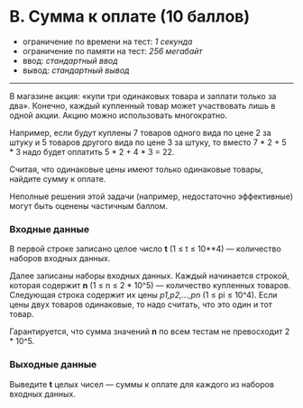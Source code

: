 # B. Сумма к оплате (10 баллов)

- ограничение по времени на тест: *1 секунда*
- ограничение по памяти на тест: *256 мегабайт*
- ввод: *стандартный ввод*
- вывод:  *стандартный вывод*
***
В магазине акция: «купи три одинаковых товара и заплати только за два». Конечно, каждый купленный товар может участвовать лишь в одной акции. Акцию можно использовать многократно.

Например, если будут куплены 7 товаров одного вида по цене 2 за штуку и 5 товаров другого вида по цене 3 за штуку, то вместо 7 * 2 + 5 * 3 надо будет оплатить 5 * 2 + 4 * 3 = 22.

Считая, что одинаковые цены имеют только одинаковые товары, найдите сумму к оплате.

Неполные решения этой задачи (например, недостаточно эффективные) могут быть оценены частичным баллом.

### Входные данные

В первой строке записано целое число **t** (1 ≤ t ≤ 10**4) — количество наборов входных данных.

Далее записаны наборы входных данных. Каждый начинается строкой, которая содержит **n** (1 ≤ n ≤ 2 * 10^5) — количество купленных товаров. Следующая строка содержит их цены *p1,p2,…,pn* (1 ≤ pi ≤ 10^4). Если цены двух товаров одинаковые, то надо считать, что это один и тот товар.

Гарантируется, что сумма значений **n** по всем тестам не превосходит 2 * 10^5.

### Выходные данные

Выведите **t** целых чисел — суммы к оплате для каждого из наборов входных данных.
